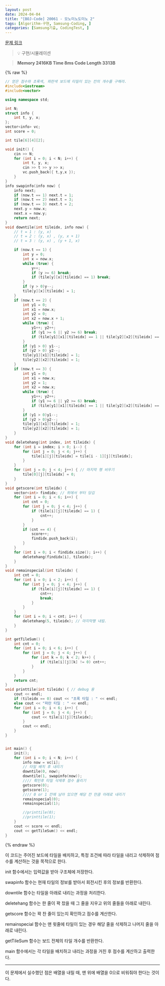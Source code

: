 ```yaml
---
layout: post
date: 2024-04-04
title: "[BOJ-Code] 20061 - 모노미노도미노 2"
tags: [Algorithm-구현, Samsung-Coding, ]
categories: [Samsung기출, CodingTest, ]
---
```



[문제 링크](https://www.acmicpc.net/problem/20061)


> 💡 구현/시뮬레이션


> **Memory   2416KB                                   Time   8ms                               Code Length   3313B**



{% raw %}
```c++
// 얻은 점수와 초록색, 파란색 보드에 타일이 있는 칸의 개수를 구해라.
#include<iostream>
#include<vector>

using namespace std;

int N;
struct info {
	int t, y, x;
};
vector<info> vc;
int score = 0;

int tile[6][4][2];

void init() {
	cin >> N;
	for (int i = 0; i < N; i++) {
		int t, y, x;
		cin >> t >> y >> x;
		vc.push_back({ t,y,x });
	}
}
info swapinfo(info now) {
	info next;
	if (now.t == 1) next.t = 1;
	if (now.t == 2) next.t = 3;
	if (now.t == 3) next.t = 2;
	next.y = now.x;
	next.x = now.y;	
	return next;
}
void downtile(int tileidx, info now) {
	// t = 1 : (y, x)
	// t = 2 : (y, x) , (y, x + 1)
	// t = 3 : (y, x) , (y + 1, x)

	if (now.t == 1) {
		int y = 0;
		int x = now.x;
		while (true) {
			y++;
			if (y >= 6) break;
			if (tile[y][x][tileidx] == 1) break;
		}
		if (y > 0)y--;
		tile[y][x][tileidx] = 1;
	}
	if (now.t == 2) {
		int y1 = 0;
		int x1 = now.x;
		int y2 = 0;
		int x2 = now.x + 1;
		while (true) {
			y1++; y2++;
			if (y1 >= 6 || y2 >= 6) break;
			if (tile[y1][x1][tileidx] == 1 || tile[y2][x2][tileidx] == 1) break;
		}
		if (y1 > 0) y1--;
		if (y2 > 0) y2--;
		tile[y1][x1][tileidx] = 1;
		tile[y2][x2][tileidx] = 1;
	}
	if (now.t == 3) {
		int y1 = 0;
		int x1 = now.x;
		int y2 = 1;
		int x2 = now.x;
		while (true) {
			y1++; y2++;
			if (y1 >= 6 || y2 >= 6) break;
			if (tile[y1][x1][tileidx] == 1 || tile[y2][x2][tileidx] == 1) break;
		}
		if (y1 > 0)y1--; 
		if (y2 > 0)y2--;
		tile[y1][x1][tileidx] = 1;
		tile[y2][x2][tileidx] = 1;
	}
}
void deletehang(int index, int tileidx) {
	for (int i = index; i > 0; i--) {
		for (int j = 0; j < 4; j++) {
			tile[i][j][tileidx] = tile[i - 1][j][tileidx];
		}
	}
	for (int j = 0; j < 4; j++) { // 마지막 행 비우기
		tile[0][j][tileidx] = 0;
	}
}
void getscore(int tileidx) {
	vector<int> findidx; // 위에서 부터 당김
	for (int i = 0; i < 6; i++) {
		int cnt = 0;
		for (int j = 0; j < 4; j++) {
			if (tile[i][j][tileidx] == 1) {
				cnt++;
			}
		}
		if (cnt == 4) {
			score++;
			findidx.push_back(i);
		}
	}
	for (int i = 0; i < findidx.size(); i++) {
		deletehang(findidx[i], tileidx);
	}
}
void remainspecial(int tileidx) {
	int cnt = 0;
	for (int i = 0; i < 2; i++) {
		for (int j = 0; j < 4; j++) {
			if (tile[i][j][tileidx] == 1) {
				cnt++;
				break;
			}
		}
	}
	for (int i = 0; i < cnt; i++) {
		deletehang(5, tileidx); // 마지막행 내림.
	}
}

int getTileSum() {
	int cnt = 0;
	for (int i = 0; i < 6; i++) {
		for (int j = 0; j < 4; j++) {
			for (int k = 0; k < 2; k++) {
				if (tile[i][j][k] != 0) cnt++;
			}
		}
	}
	return cnt;
}
void printtile(int tileidx) { // debug 용
	cout << endl;
	if (tileidx == 0) cout << "초록 타일 : " << endl;
	else cout << "파란 타일 : " << endl;
	for (int i = 0; i < 6; i++) {
		for (int j = 0; j < 4; j++) {
			cout << tile[i][j][tileidx];
		}
		cout << endl;
	}
}


int main() {
	init();
	for (int i = 0; i < N; i++) {
		info now = vc[i];
		// 타일 배치 후 내리기
		downtile(0, now);
		downtile(1, swapinfo(now));
		//// 확인후 타일 삭제후 점수 올리기
		getscore(0);
		getscore(1);
		//// 0 or 1 칸에 남아 있으면 해당 칸 만큼 아래로 내리기
		remainspecial(0);
		remainspecial(1);

		//printtile(0);
		//printtile(1);
	}
	cout << score << endl;
	cout << getTileSum() << endl;
}
```
{% endraw %}



이 코드는 주어진 보드에 타일을 배치하고, 특정 조건에 따라 타일을 내리고 삭제하여 점수를 계산하는 것을 목적으로 한다.

init 함수에서는 입력값을 받아 구조체에 저장한다.

swapinfo 함수는 현재 타일의 정보를 받아서 회전시킨 후의 정보를 반환한다.

downtile 함수는 타일을 아래로 내리는 과정을 처리한다.

deletehang 함수는 한 줄이 꽉 찼을 때 그 줄을 지우고 위의 줄들을 아래로 내린다.

getscore 함수는 꽉 찬 줄이 있는지 확인하고 점수를 계산한다.

remainspecial 함수는 맨 윗줄에 타일이 있는 경우 해당 줄을 삭제하고 나머지 줄을 아래로 내린다.

getTileSum 함수는 보드 전체의 타일 개수를 반환한다.

main 함수에서는 각 타일을 배치하고 내리는 과정을 거친 후 점수를 계산하고 출력한다.


---


이 문제에서 실수했던 점은 배열을 내릴 때, 맨 위에 배열을 0으로 비워줘야 한다는 것이다.

